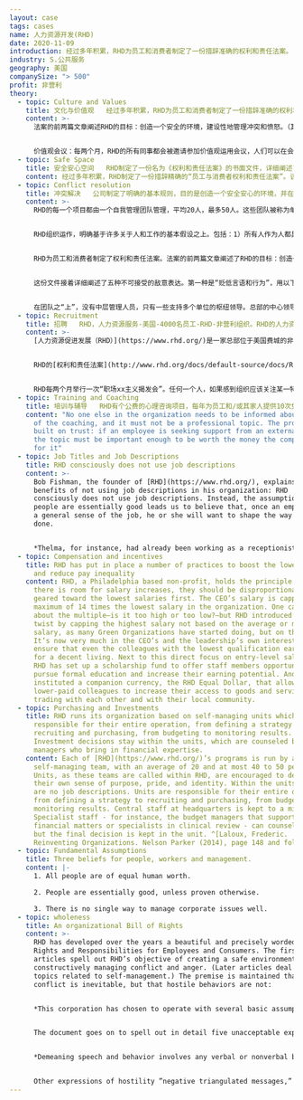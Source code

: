 ```yaml
---
layout: case
tags: cases
name: 人力资源开发(RHD)
date: 2020-11-09
introduction: 经过多年积累，RHD为员工和消费者制定了一份措辞准确的权利和责任法案。
industry: S.公共服务
geography: 美国
companySize: "> 500"
profit: 非营利
theory:
  - topic: Culture and Values
    title: 文化与价值观   经过多年积累，RHD为员工和消费者制定了一份措辞准确的权利和责任法案。
    content: >-
      法案的前两篇文章阐述RHD的目标：创造一个安全的环境，建设性地管理冲突和愤怒。（其后的文章讨论与自我管理相关的话题）。他们基于一个前提：冲突是不可避免的，但敌对行为可以避免。


      价值观会议：每两个月，RHD的所有同事都会被邀请参加价值观运用会议，人们可以在会上提出他们在工作场所遇到的价值观问题，或者对权利和责任法案提出修改建议。参加会议的人很多。RHD的创始人鲍勃费什曼（Bob Fishman）每次都保证能出席。
  - topic: Safe Space
    title: 安全安心空间   RHD制定了一份名为《权利和责任法案》的书面文件，详细阐述了用于激励安全安心行为并识别不可接受行为的基本规则（见附件）。
    content: 经过多年积累，RHD制定了一份措辞精确的“员工与消费者权利和责任法案”。该文件除其他内容外，还涵盖了冲突解决、愤怒表达、识别并管理敌意、决策、管理分歧和公开交流等主题。
  - topic: Conflict resolution
    title: 冲突解决   公司制定了明确的基本规则，目的是创造一个安全安心的环境，并在自我管理团队的背景下建设性地管理冲突和愤怒。
    content: >-
      RHD的每一个项目都由一个自我管理团队管理，平均20人，最多50人。这些团队被称为单位。RHD鼓励单位团队培养自己的目标感、自豪感和认同感。各单位负责管理组织自己全部行动。总部的中央管理人员保持在最低限度。总部的专业人员可以为团队提供咨询，但最终决定权仍在基层团队。在RHD，每个团队有个团队负责人（称为“部门主管”）。但单位团队负责人无权作出独裁决定，也不能单方面雇用或解雇任何人。


      RHD组织运作，明确基于许多关于人和工作的基本假设之上。包括：1）所有人作为人都具有同等的价值；2）除非另有证明，否则相信人之处性本善；3）管理公司各种问题的好方法不只一个。


      RHD为员工和消费者制定了权利和责任法案。法案的前两篇文章阐述了RHD的目标：创造一个安全安心的环境，建设性地管理冲突和愤怒。该组织确定了几个基本假设，这些假设指导着业务活动。其一是，我们可以遵循多种“正确”的方式或路径来做决策。因此，事实不只一个，不存在“真实”或“绝对”现实。每个人在一个情境中，都有他/她自己对现实的看法，以及他/她对最有效做事方式的看法。虽然冲突和分歧（或不一致）是可预料的，但在RHD不接受发脾气或其他敌对性愤怒表达。作为RHD社区的一员，重要的是能够做两件事：a）远离想表达自己最“正确”的欲望，以便倾听和尊重他人看到的事实和观点；b）区分思想（你头脑中的情景）和行为（你的言行）。


      这份文件接着详细阐述了五种不可接受的敌意表达。第一种是“贬低言语和行为”，用以下术语描述：贬低言语和行为包括任何一种“有人认为这种行为损害了自己的自尊，并感到在暗示他/她不值得作为一个人存在”的言语或非言语行为。此类行为包括但不限于骂人、嘲笑、挖苦或其他“贬低”他人的行为。用诸如说话时翻白眼或以其他方式，否定他/她作为社区成员的重要性等身体行为，来贬低一个人，都是不可接受的。任何遇到这种敌对行为的人，都有权利也有责任将其作为一个问题公开揭发。敌意的其他表达方式包括“负面三角信息”、“遗弃威胁”、“不确认对方的真实情况”和“恐吓/发怒”，法案中对这些也都进行了同样准确的定义。


      在团队之“上”，没有中层管理人员，只有一些支持多个单位的枢纽领导。总部的中心领导希望随时了解存在或潜在的重大问题。虽然他们可能会提供建议或帮助，但解决问题的责任和权限仍放在基层团队。
  - topic: Recruitment
    title: 招聘   RHD，人力资源服务-美国-4000名员工-RHD-非营利组织。RHD的人力资源服务部门负责为单位人员提供有关就业实践的培训、支持和教育，但不提供集中的招聘流程。RHD在所有项目和团队中，通过频繁的同侪反思来评估团队人员组成，以便为招聘活动提供需求，进而提供多样化的工作场所。
    content: >-
      [人力资源促进发展（RHD）](https://www.rhd.org/)是一家总部位于美国费城的非营利组织。RHD在美国14个州拥有4000名员工，通过各种家庭、庇护所和项目为有需要的人提供服务，这些项目涉及精神残疾、戒毒和无家可归者等领域。它是由罗伯特·菲什曼于1970年创立的。


      RHD的[权利和责任法案](http://www.rhd.org/docs/default-source/docs/RHDBillofRights.pdf？sfvrsn=0)（详细描述一些基本原则的文档，目的是为了鼓励安全行为和识别不可接受行为）中，要求整个组织的所有计划和小组定期检查其小组成员的组成，并反思形成这一人员结构的原因和影响。基于这样的反思结果，组织可以做出合理决策，以便在打造并重视成员组成多样化方面更上一层楼。


      RHD每两个月举行一次“职场xx主义揭发会”。任何一个人，如果感到组织应该关注某一特定形式或兆头的种族主义、性别歧视或任何其他“歧视”倾向，就可以自由参加会议揭发。比如，注意到组织作为一个整体，倾向于雇用不成比例的白人多于黑人，或者女性通常不踏入某些岗位禁区。不存在明显的对抗派别，要求每个人都积极自主的寻找解决方案。
  - topic: Training and Coaching
    title: 培训与辅导   RHD有个公费的心理咨询项目，每年为员工和/或其家人提供10次免费心理咨询。
    content: "No one else in the organization needs to be informed about the theme
      of the coaching, and it must not be a professional topic. The program is
      built on trust: if an employee is seeking support from an external coach,
      the topic must be important enough to be worth the money the company pays
      for it"
  - topic: Job Titles and Job Descriptions
    title: RHD consciously does not use job descriptions
    content: >-
      Bob Fishman, the founder of [RHD](https://www.rhd.org/), explains the
      benefits of not using job descriptions in his organization: RHD
      consciously does not use job descriptions. Instead, the assumption that
      people are essentially good leads us to believe that, once an employee has
      a general sense of the job, he or she will want to shape the way it is
      done.


      *Thelma, for instance, had already been working as a receptionist at our new outpatient clinic for many years when she asked me for a job description. … I felt, and so told her, that it was absurd for me to define the details of her work since she was already doing a quality job. One of her outstanding behaviors was the kindness with which she greeted our clients, brought them coffee, and made sure that the therapist took them into the therapy room in a timely manner. Delineating her kindness was impossible: words would never have done justice to her heartfelt warmth. Thelma already knew how to perform her job and a detailed job description, I believed, would have done her more harm than good. … There is no single way to define a job, and no supervisor has the answer to how another person’s job should be performed. If … I imposed my view on her job, the corporation would, in effect, lose her special contribution - her way of managing the relationship between people. That would have been a great loss.*
  - topic: Compensation and incentives
    title: RHD has put in place a number of practices to boost the lowest salaries
      and reduce pay inequality
    content: RHD, a Philadelphia based non-profit, holds the principle that when
      there is room for salary increases, they should be disproportionately
      geared toward the lowest salaries first. The CEO’s salary is capped to a
      maximum of 14 times the lowest salary in the organization. One can argue
      about the multiple―is it too high or too low?―but RHD introduced a clever
      twist by capping the highest salary not based on the average or median
      salary, as many Green Organizations have started doing, but on the lowest.
      It’s now very much in the CEO’s and the leadership’s own interest to
      ensure that even the colleagues with the lowest qualification earn enough
      for a decent living. Next to this direct focus on entry-level salaries,
      RHD has set up a scholarship fund to offer staff members opportunities to
      pursue formal education and increase their earning potential. And it has
      instituted a companion currency, the RHD Equal Dollar, that allows
      lower-paid colleagues to increase their access to goods and services by
      trading with each other and with their local community.
  - topic: Purchasing and Investments
    title: RHD runs its organization based on self-managing units which are
      responsible for their entire operation, from defining a strategy to
      recruiting and purchasing, from budgeting to monitoring results.
      Investment decisions stay within the units, which are counseled by budget
      managers who bring in financial expertise.
    content: Each of [RHD](https://www.rhd.org/)’s programs is run by a
      self-managing team, with an average of 20 and at most 40 to 50 people.
      Units, as these teams are called within RHD, are encouraged to develop
      their own sense of purpose, pride, and identity. Within the units, there
      are no job descriptions. Units are responsible for their entire operation,
      from defining a strategy to recruiting and purchasing, from budgeting to
      monitoring results. Central staff at headquarters is kept to a minimum.
      Specialist staff - for instance, the budget managers that support teams in
      financial matters or specialists in clinical review - can counsel teams,
      but the final decision is kept in the unit. ^[Laloux, Frederic.
      Reinventing Organizations. Nelson Parker (2014), page 148 and following]
  - topic: Fundamental Assumptions
    title: Three beliefs for people, workers and management.
    content: |-
      1. All people are of equal human worth.

      2. People are essentially good, unless proven otherwise.

      3. There is no single way to manage corporate issues well.
  - topic: wholeness
    title: An organizational Bill of Rights
    content: >-
      RHD has developed over the years a beautiful and precisely worded Bill of
      Rights and Responsibilities for Employees and Consumers. The first two
      articles spell out RHD’s objective of creating a safe environment and
      constructively managing conflict and anger. (Later articles deal with
      topics related to self-management.) The premise is maintained that
      conflict is inevitable, but that hostile behaviors are not:


      *This corporation has chosen to operate with several basic assumptions. One of those assumptions is that there are multiple “right” ways or paths we can follow in making decisions, thus there is no one “true” or “absolute” reality. Each person in a situation holds his/ her own view of reality, and his/ her own perspective about the most effective way to do things. This assumption allows us to recognize that conflict is inevitable and that people will disagree in the workplace. While conflict and difference (or disagreement) are to be expected, explosive or otherwise hostile expressions of anger are not acceptable in RHD. As a member of the RHD community, it is important to be able to do two things: a) Separate from our own need to be “right” in order to hear and respect others’ realities and perspectives: and, b) Differentiate between thoughts (what’s going on inside your head) and behaviors (what you do or say).^\[Robert Fishman and Barbara Fishman, The Common Good Corporation: The Experiment Has Worked! (Philadelphia: The Journey to Oz Press, 2006), 165.]*


      The document goes on to spell out in detail five unacceptable expressions of hostility. The first, demeaning speech and behavior, is described in the following terms:


      *Demeaning speech and behavior involves any verbal or nonverbal behavior that someone experiences as undermining of that person’s self-esteem and implies that he/she is less than worthy as a human being. Such behaviors include, but are not limited to, name-calling, ridicule, sarcasm, or other actions which “put down” people. Demeaning a person with such physical behaviors as rolling one’s eyes when the person speaks or otherwise negating her importance as a member of the community is also unacceptable. Anyone encountering such hostile behavior has the right and responsibility to surface it as an issue.^\[Robert Fishman and Barbara Fishman, The Common Good Corporation: The Experiment Has Worked! (Philadelphia: The Journey to Oz Press, 2006), 165.]*


      Other expressions of hostility ”negative triangulated messages,” “threat of abandonment,” “disconfirming the other person’s reality,” and “intimidation/explosion” are defined in an equally precise manner.^[Laloux, Frederic (2014-02-09). Reinventing Organizations: A Guide to Creating Organizations Inspired by the Next Stage of Human Consciousness (Kindle Locations 3332-3349). Nelson Parker. Kindle Edition.]
---
```

